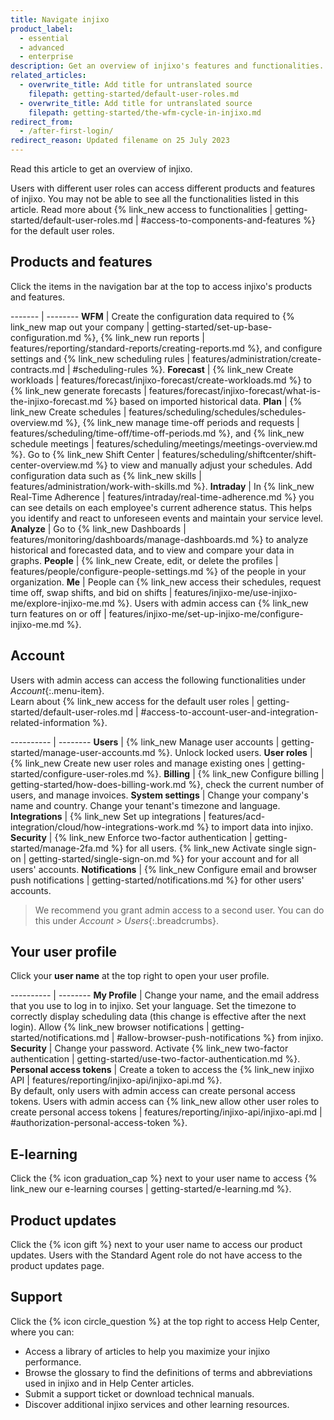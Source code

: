 ```yaml
---
title: Navigate injixo
product_label:
  - essential
  - advanced
  - enterprise
description: Get an overview of injixo's features and functionalities.
related_articles:
  - overwrite_title: Add title for untranslated source
    filepath: getting-started/default-user-roles.md
  - overwrite_title: Add title for untranslated source
    filepath: getting-started/the-wfm-cycle-in-injixo.md
redirect_from:
  - /after-first-login/
redirect_reason: Updated filename on 25 July 2023
---
```


Read this article to get an overview of injixo.

Users with different user roles can access different products and features of injixo.
You may not be able to see all the functionalities listed in this article. Read more about {% link_new access to functionalities | getting-started/default-user-roles.md | #access-to-components-and-features %} for the default user roles.

## Products and features

Click the items in the navigation bar at the top to access injixo's products and features.

------- | --------
**WFM** | Create the configuration data required to {% link_new map out your company | getting-started/set-up-base-configuration.md %}, {% link_new run reports | features/reporting/standard-reports/creating-reports.md %}, and configure settings and {% link_new scheduling rules | features/administration/create-contracts.md | #scheduling-rules %}.
**Forecast** | {% link_new Create workloads | features/forecast/injixo-forecast/create-workloads.md %} to {% link_new generate forecasts | features/forecast/injixo-forecast/what-is-the-injixo-forecast.md %} based on imported historical data.
**Plan** | {% link_new Create schedules | features/scheduling/schedules/schedules-overview.md %}, {% link_new manage time-off periods and requests | features/scheduling/time-off/time-off-periods.md %}, and {% link_new schedule meetings | features/scheduling/meetings/meetings-overview.md %}. Go to {% link_new Shift Center | features/scheduling/shiftcenter/shift-center-overview.md %} to view and manually adjust your schedules. Add configuration data such as {% link_new skills | features/administration/work-with-skills.md %}.
**Intraday** | In {% link_new Real-Time Adherence | features/intraday/real-time-adherence.md %} you can see details on each employee's current adherence status. This helps you identify and react to unforeseen events and maintain your service level.
**Analyze** | Go to {% link_new Dashboards | features/monitoring/dashboards/manage-dashboards.md %} to analyze historical and forecasted data, and to view and compare your data in graphs.
**People** | {% link_new Create, edit, or delete the profiles | features/people/configure-people-settings.md %} of the people in your organization.
**Me** | People can {% link_new access their schedules, request time off, swap shifts, and bid on shifts | features/injixo-me/use-injixo-me/explore-injixo-me.md %}. Users with admin access can {% link_new turn features on or off | features/injixo-me/set-up-injixo-me/configure-injixo-me.md %}.

## Account

Users with admin access can access the following functionalities under _Account_{:.menu-item}.  
Learn about {% link_new access for the default user roles | getting-started/default-user-roles.md | #access-to-account-user-and-integration-related-information %}.

---------- | --------
**Users** | {% link_new Manage user accounts | getting-started/manage-user-accounts.md %}. Unlock locked users.
**User roles** | {% link_new Create new user roles and manage existing ones | getting-started/configure-user-roles.md %}.
**Billing** | {% link_new Configure billing | getting-started/how-does-billing-work.md %}, check the current number of users, and manage invoices.
**System settings** | Change your company's name and country. Change your tenant's timezone and language.
**Integrations** | {% link_new Set up integrations | features/acd-integration/cloud/how-integrations-work.md %} to import data into injixo.
**Security** | {% link_new Enforce two-factor authentication | getting-started/manage-2fa.md %} for all users. {% link_new Activate single sign-on | getting-started/single-sign-on.md %} for your account and for all users' accounts.
**Notifications** | {% link_new Configure email and browser push notifications | getting-started/notifications.md %} for other users' accounts.

> We recommend you grant admin access to a second user. You can do this under _Account > Users_{:.breadcrumbs}.

## Your user profile

Click your **user name** at the top right to open your user profile.

---------- | --------
**My Profile** | Change your name, and the email address that you use to log in to injixo. Set your language. Set the timezone to correctly display scheduling data (this change is effective after the next login). Allow {% link_new browser notifications | getting-started/notifications.md | #allow-browser-push-notifications %} from injixo.
**Security** | Change your password. Activate {% link_new two-factor authentication | getting-started/use-two-factor-authentication.md %}.
**Personal access tokens** | Create a token to access the {% link_new injixo API | features/reporting/injixo-api/injixo-api.md %}.<br>By default, only users with admin access can create personal access tokens. Users with admin access can {% link_new allow other user roles to create personal access tokens | features/reporting/injixo-api/injixo-api.md | #authorization-personal-access-token %}.

## E-learning

Click the {% icon graduation_cap %} next to your user name to access {% link_new our e-learning courses | getting-started/e-learning.md %}.

## Product updates

Click the {% icon gift %} next to your user name to access our product updates. Users with the Standard Agent role do not have access to the product updates page.

## Support

Click the {% icon circle_question %} at the top right to access Help Center, where you can:

- Access a library of articles to help you maximize your injixo performance.
- Browse the glossary to find the definitions of terms and abbreviations used in injixo and in Help Center articles.
- Submit a support ticket or download technical manuals.
- Discover additional injixo services and other learning resources.

